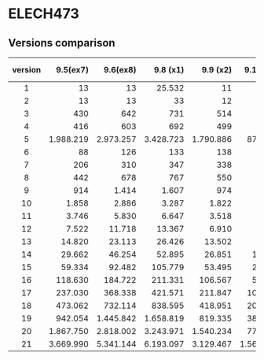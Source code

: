 # ELECH473

## Versions comparison
| version | 9.5(ex7)   | 9.6(ex8)   | 9.8 (x1)   | 9.9 (x2)           |9.10 (x4)          |9.11 (x8)          |9.12 (x8)          |9.13 (x16)         |9.14 (x32)         |
|:-------:|-----------:|-----------:|-----------:|----------:|------------------:|------------------:|------------------:|------------------:|------------------:|
|    1    |    13      |    13      |   25.532   |        11 | 11                | 11                | 11                | 11                | 11                |
|    2    |    13      |    13      |    33      |        12 | 12                | 12                | 12                | 12                | 12                |
|    3    |    430     |    642     |    731     |       514 | 554               | 585               | 500               | 528               | 556               |
|    4    |    416     |    603     |    692     |       499 | 539               | 570               | 485               | 513               | 541               |
|    5    |  1.988.219 |  2.973.257 |  3.428.723 | 1.790.886 | 875.705           | 466.455           | 396.314           | 202.722           | 103.878           |
|    6    |    88      |    126     |    133     |       138 | 145               | 153               | 134               | 142               | 150               |
|    7    |    206     |    310     |    347     |       338 | 355               | 373               | 324               | 342               | 360               |
|    8    |    442     |    678     |    767     |       550 | 590               | 621               | 536               | 564               | 592               |
|    9    |    914     |   1.414    |   1.607    |       974 | 802               | 868               | 745               | 768               | 824               |
|    10   |   1.858    |   2.886    |   3.287    |     1.822 | 1.226             | 1.084             | 969               | 1.005             | 1.056             |
|    11   |   3.746    |   5.830    |   6.647    |     3.518 | 2.074             | 1.516             | 1.297             | 1.193             | 1.285             |
|    12   |   7.522    |   11.718   |   13.367   |     6.910 | 3.770             | 2.380             | 2.033             | 1.569             | 1.477             |
|    13   |   14.820   |   23.113   |   26.426   |    13.502 | 7.063             | 4.054             | 3.451             | 2.288             | 1.837             |
|    14   |   29.662   |   46.254   |   52.895   |    26.851 | 13.724            | 7.435             | 6.320             | 3.741             | 2.566             |
|    15   |   59.334   |   92.482   |  105.779   |    53.495 | 26.992            | 14.143            | 12.004            | 6.593             | 3.970             |
|    16   |  118.630   |  184.722   |  211.331   |   106.567 | 53.312            | 27.343            | 23.156            | 12.081            | 6.469             |
|    17   |  237.030   |  368.338   |  421.571   |   211.847 | 105.088           | 52.879            | 44.596            | 21.812            | 11.824            |
|    18   |  473.062   |  732.114   |  838.595   |   418.951 | 205.184           | 98.962            | 82.487            | 42.783            | 22.555            |
|    19   |  942.054   |  1.445.842 |  1.658.819 |   819.335 | 385.411           | 197.245           | 164.386           | 84.746            | 44.038            |
|    20   |  1.867.750 |  2.818.002 |  3.243.971 | 1.540.234 | 770.414           | 393.832           | 328.205           | 168.693           | 87.025            |
|    21   |  3.669.990 |  5.341.144 |  6.193.097 | 3.129.467 | 1.565.026         | 799.327           | 668.164           | 342.767           | 176.110           |
